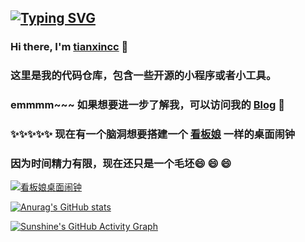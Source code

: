 ## [![Typing SVG](https://readme-typing-svg.herokuapp.com?center=true&vCenter=true&height=35&lines=%E6%84%BF%E4%BD%A0%E6%89%80%E6%B1%82%E7%9A%86%E5%A6%82%E6%84%BF+%E6%89%80%E8%A1%8C%E5%8C%96%E5%9D%A6%E9%80%94+%E5%A4%9A%E5%96%9C%E4%B9%90+%E9%95%BF%E5%AE%89%E5%AE%81)](https://git.io/typing-svg)

###  Hi there, I'm  [tianxincc](https://github.com/tianxincc)  👋  

### 这里是我的代码仓库，包含一些开源的小程序或者小工具。  

### emmmm~~~  如果想要进一步了解我，可以访问我的 [Blog](https://lovemucheng.xyz)  🌱  

### ✨✨✨✨✨ 现在有一个脑洞想要搭建一个 [看板娘](https://github.com/stevenjoezhang/live2d-widget) 一样的桌面闹钟    

### 因为时间精力有限，现在还只是一个毛坯😄 😄 😄   

[![看板娘桌面闹钟](https://github-readme-stats.vercel.app/api/pin/?username=tianxincc&repo=LetMeRemindYou#pic_left)](https://github.com/tianxincc/LetMeRemindYou)  

[![Anurag's GitHub stats](https://github-readme-stats.vercel.app/api?username=tianxincc&show_icons=true&theme=radical#pic_right)](https://github.com/anuraghazra/github-readme-stats)

[![Sunshine's GitHub Activity Graph](https://activity-graph.herokuapp.com/graph?username=tianxincc&theme=xcode#pic_left)](https://github.com/tianxincc)



